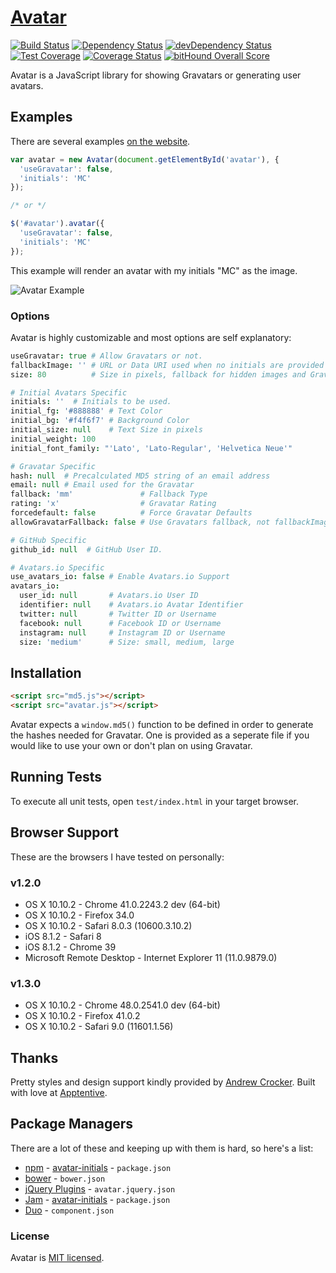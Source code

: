# [Avatar](http://matthewcallis.github.io/avatar/)

[![Build Status](https://travis-ci.org/MatthewCallis/avatar.svg)](https://travis-ci.org/MatthewCallis/avatar)
[![Dependency Status](https://david-dm.org/MatthewCallis/avatar.svg)](https://david-dm.org/MatthewCallis/avatar)
[![devDependency Status](https://david-dm.org/MatthewCallis/avatar/dev-status.svg?style=flat)](https://david-dm.org/MatthewCallis/avatar#info=devDependencies)
[![Test Coverage](https://codeclimate.com/github/MatthewCallis/avatar/badges/coverage.svg)](https://codeclimate.com/github/MatthewCallis/avatar)
[![Coverage Status](https://coveralls.io/repos/MatthewCallis/avatar/badge.svg)](https://coveralls.io/r/MatthewCallis/avatar)
[![bitHound Overall Score](https://www.bithound.io/github/MatthewCallis/avatar/badges/score.svg)](https://www.bithound.io/github/MatthewCallis/avatar)

Avatar is a JavaScript library for showing Gravatars or generating user avatars.

## Examples

There are several examples [on the website](http://matthewcallis.github.io/avatar/).

```js
var avatar = new Avatar(document.getElementById('avatar'), {
  'useGravatar': false,
  'initials': 'MC'
});

/* or */

$('#avatar').avatar({
  'useGravatar': false,
  'initials': 'MC'
});
```

This example will render an avatar with my initials "MC" as the image.

![Avatar Example](https://raw.githubusercontent.com/MatthewCallis/avatar/master/example.png)

### Options

Avatar is highly customizable and most options are self explanatory:

```coffeescript
useGravatar: true # Allow Gravatars or not.
fallbackImage: '' # URL or Data URI used when no initials are provided and not using Gravatars.
size: 80          # Size in pixels, fallback for hidden images and Gravatar

# Initial Avatars Specific
initials: ''  # Initials to be used.
initial_fg: '#888888' # Text Color
initial_bg: '#f4f6f7' # Background Color
initial_size: null    # Text Size in pixels
initial_weight: 100
initial_font_family: "'Lato', 'Lato-Regular', 'Helvetica Neue'"

# Gravatar Specific
hash: null  # Precalculated MD5 string of an email address
email: null # Email used for the Gravatar
fallback: 'mm'               # Fallback Type
rating: 'x'                  # Gravatar Rating
forcedefault: false          # Force Gravatar Defaults
allowGravatarFallback: false # Use Gravatars fallback, not fallbackImage

# GitHub Specific
github_id: null  # GitHub User ID.

# Avatars.io Specific
use_avatars_io: false # Enable Avatars.io Support
avatars_io:
  user_id: null       # Avatars.io User ID
  identifier: null    # Avatars.io Avatar Identifier
  twitter: null       # Twitter ID or Username
  facebook: null      # Facebook ID or Username
  instagram: null     # Instagram ID or Username
  size: 'medium'      # Size: small, medium, large
```

## Installation

```html
<script src="md5.js"></script>
<script src="avatar.js"></script>
```

Avatar expects a `window.md5()` function to be defined in order to generate the hashes needed for Gravatar. One is provided as a seperate file if you would like to use your own or don't plan on using Gravatar.

## Running Tests

To execute all unit tests, open `test/index.html` in your target browser.

## Browser Support

These are the browsers I have tested on personally:

### v1.2.0

* OS X 10.10.2 - Chrome 41.0.2243.2 dev (64-bit)
* OS X 10.10.2 - Firefox 34.0
* OS X 10.10.2 - Safari 8.0.3 (10600.3.10.2)
* iOS 8.1.2 - Safari 8
* iOS 8.1.2 - Chrome 39
* Microsoft Remote Desktop - Internet Explorer 11 (11.0.9879.0)

### v1.3.0

* OS X 10.10.2 - Chrome 48.0.2541.0 dev (64-bit)
* OS X 10.10.2 - Firefox 41.0.2
* OS X 10.10.2 - Safari 9.0 (11601.1.56)


## Thanks

Pretty styles and design support kindly provided by [Andrew Crocker](https://github.com/andrewcrocker).
Built with love at [Apptentive](https://github.com/apptentive).

## Package Managers

There are a lot of these and keeping up with them is hard, so here's a list:

* [npm](https://www.npmjs.com/) - [avatar-initials](https://www.npmjs.com/package/avatar-initials) - `package.json`
* [bower](http://bower.io/) - `bower.json`
* [jQuery Plugins](http://plugins.jquery.com/) - `avatar.jquery.json`
* [Jam](http://jamjs.org/) - [avatar-initials](http://jamjs.org/packages/#/details/avatar-initials) - `package.json`
* [Duo](http://duojs.org/) - `component.json`

### License

Avatar is [MIT licensed](./LICENSE).
